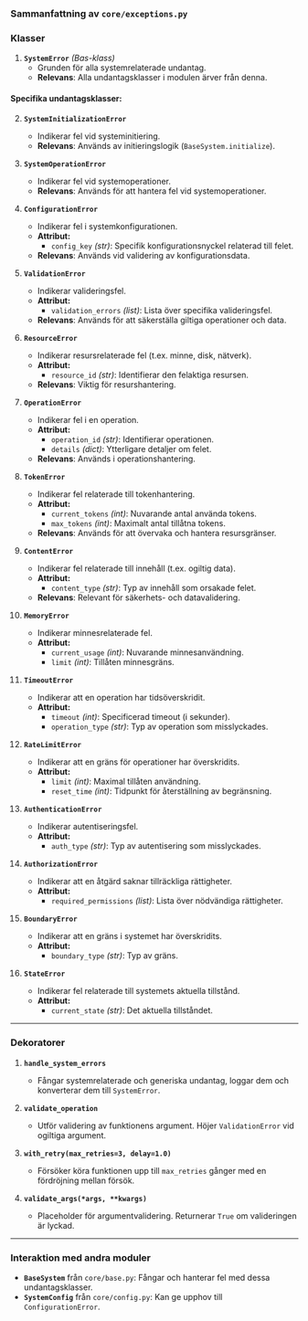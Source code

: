 ### Sammanfattning av `core/exceptions.py`


### **Klasser**
1. **`SystemError`** *(Bas-klass)*  
   - Grunden för alla systemrelaterade undantag.  
   - **Relevans**: Alla undantagsklasser i modulen ärver från denna.  

#### Specifika undantagsklasser:
2. **`SystemInitializationError`**  
   - Indikerar fel vid systeminitiering.  
   - **Relevans**: Används av initieringslogik (`BaseSystem.initialize`).  

3. **`SystemOperationError`**  
   - Indikerar fel vid systemoperationer.  
   - **Relevans**: Används för att hantera fel vid systemoperationer.  

4. **`ConfigurationError`**  
   - Indikerar fel i systemkonfigurationen.  
   - **Attribut:**  
     - `config_key` *(str)*: Specifik konfigurationsnyckel relaterad till felet.  
   - **Relevans**: Används vid validering av konfigurationsdata.  

5. **`ValidationError`**  
   - Indikerar valideringsfel.  
   - **Attribut:**  
     - `validation_errors` *(list)*: Lista över specifika valideringsfel.  
   - **Relevans**: Används för att säkerställa giltiga operationer och data.  

6. **`ResourceError`**  
   - Indikerar resursrelaterade fel (t.ex. minne, disk, nätverk).  
   - **Attribut:**  
     - `resource_id` *(str)*: Identifierar den felaktiga resursen.  
   - **Relevans**: Viktig för resurshantering.  

7. **`OperationError`**  
   - Indikerar fel i en operation.  
   - **Attribut:**  
     - `operation_id` *(str)*: Identifierar operationen.  
     - `details` *(dict)*: Ytterligare detaljer om felet.  
   - **Relevans**: Används i operationshantering.  

8. **`TokenError`**  
   - Indikerar fel relaterade till tokenhantering.  
   - **Attribut:**  
     - `current_tokens` *(int)*: Nuvarande antal använda tokens.  
     - `max_tokens` *(int)*: Maximalt antal tillåtna tokens.  
   - **Relevans**: Används för att övervaka och hantera resursgränser.  

9. **`ContentError`**  
   - Indikerar fel relaterade till innehåll (t.ex. ogiltig data).  
   - **Attribut:**  
     - `content_type` *(str)*: Typ av innehåll som orsakade felet.  
   - **Relevans**: Relevant för säkerhets- och datavalidering.  

10. **`MemoryError`**  
    - Indikerar minnesrelaterade fel.  
    - **Attribut:**  
      - `current_usage` *(int)*: Nuvarande minnesanvändning.  
      - `limit` *(int)*: Tillåten minnesgräns.  

11. **`TimeoutError`**  
    - Indikerar att en operation har tidsöverskridit.  
    - **Attribut:**  
      - `timeout` *(int)*: Specificerad timeout (i sekunder).  
      - `operation_type` *(str)*: Typ av operation som misslyckades.  

12. **`RateLimitError`**  
    - Indikerar att en gräns för operationer har överskridits.  
    - **Attribut:**  
      - `limit` *(int)*: Maximal tillåten användning.  
      - `reset_time` *(int)*: Tidpunkt för återställning av begränsning.  

13. **`AuthenticationError`**  
    - Indikerar autentiseringsfel.  
    - **Attribut:**  
      - `auth_type` *(str)*: Typ av autentisering som misslyckades.  

14. **`AuthorizationError`**  
    - Indikerar att en åtgärd saknar tillräckliga rättigheter.  
    - **Attribut:**  
      - `required_permissions` *(list)*: Lista över nödvändiga rättigheter.  

15. **`BoundaryError`**  
    - Indikerar att en gräns i systemet har överskridits.  
    - **Attribut:**  
      - `boundary_type` *(str)*: Typ av gräns.  

16. **`StateError`**  
    - Indikerar fel relaterade till systemets aktuella tillstånd.  
    - **Attribut:**  
      - `current_state` *(str)*: Det aktuella tillståndet.  

---

### **Dekoratorer**
1. **`handle_system_errors`**  
   - Fångar systemrelaterade och generiska undantag, loggar dem och konverterar dem till `SystemError`.  

2. **`validate_operation`**  
   - Utför validering av funktionens argument. Höjer `ValidationError` vid ogiltiga argument.  

3. **`with_retry(max_retries=3, delay=1.0)`**  
   - Försöker köra funktionen upp till `max_retries` gånger med en fördröjning mellan försök.  

4. **`validate_args(*args, **kwargs)`**  
   - Placeholder för argumentvalidering. Returnerar `True` om valideringen är lyckad.  

---

### **Interaktion med andra moduler**
- **`BaseSystem`** från `core/base.py`: Fångar och hanterar fel med dessa undantagsklasser.  
- **`SystemConfig`** från `core/config.py`: Kan ge upphov till `ConfigurationError`.  
